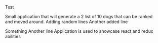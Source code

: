Test

Small application that will generate a 2 list of 10 dogs that can be ranked and moved around.
Adding random lines
Another added line



Something
Another line
Application is used to showcase react and redux abilities
